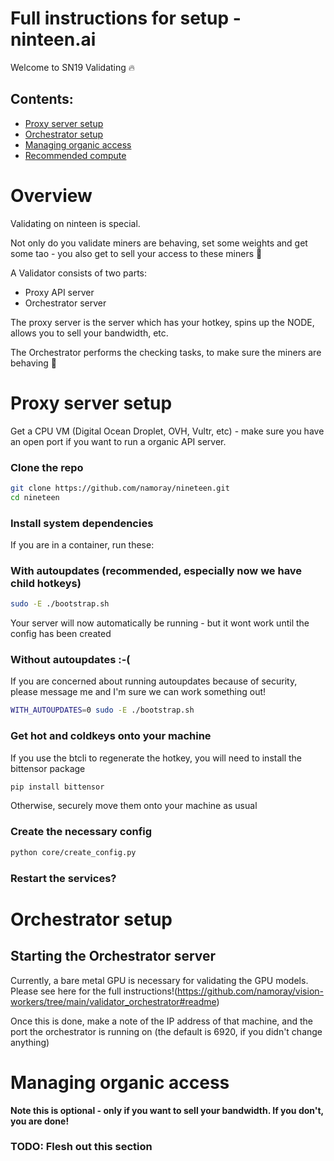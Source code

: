 # Full instructions for setup - ninteen.ai

Welcome to SN19 Validating 🔥


## Contents:

- [Proxy server setup](#proxy-server-setup)
- [Orchestrator setup](#orchestrator-setup)
- [Managing organic access](#managing-organic-access)
- [Recommended compute](./recommended-compute)


# Overview

Validating on ninteen is special.

Not only do you validate miners are behaving, set some weights and get some tao - you also get to sell your access to these miners 🤩


A Validator consists of two parts:

- Proxy API server
- Orchestrator server

The proxy server is the server which has your hotkey,  spins up the NODE, allows you to sell your bandwidth, etc. 

The Orchestrator performs the checking tasks, to make sure the miners are behaving 🫡


# Proxy server setup

Get a CPU VM (Digital Ocean Droplet, OVH, Vultr, etc)  - make sure you have an open port if you want to run a organic API server.

### Clone the repo
```bash
git clone https://github.com/namoray/nineteen.git
cd nineteen
```

### Install system dependencies

If you are in a container, run these:

### With autoupdates (recommended, especially now we have child hotkeys)
```bash
sudo -E ./bootstrap.sh
```
Your server will now automatically be running - but it wont work until the config has been created

### Without autoupdates :-(
If you are concerned about running autoupdates because of security, please message me and I'm sure we can work something out!
```bash
WITH_AUTOUPDATES=0 sudo -E ./bootstrap.sh 
```


### Get hot and coldkeys onto your machine
If you use the btcli to regenerate the hotkey, you will need to install the bittensor package
```bash
pip install bittensor
```

Otherwise, securely move them onto your machine as usual


### Create the necessary config
```bash
python core/create_config.py
```

### Restart the services?


# Orchestrator setup

## Starting the Orchestrator server

Currently, a bare metal GPU is necessary for validating the GPU models. Please see here for the full instructions!(https://github.com/namoray/vision-workers/tree/main/validator_orchestrator#readme)

Once this is done, make a note of the IP address of that machine, and the port the orchestrator is running on (the default is 6920, if you didn't change anything)


# Managing organic access

**Note this is optional - only if you want to sell your bandwidth. If you don't, you are done!**

### TODO: Flesh out this section
